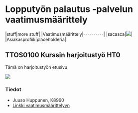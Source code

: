 # Lopputyön palautus -palvelun vaatimusmäärittely

|stuff|more stuff|
|Vaatimusmäärittely|----------|
|sacasca|![](http://edge.alluremedia.com.au/m/k/2015/08/gta-5-mass-effect-reaper-mod-1.jpg)|
|Asiakasprofiili|placeholderia|

## TTOS0100 Kurssin harjoitustyö HT0

Tämä on harjoitustyön etusivu






![](http://edge.alluremedia.com.au/m/k/2015/08/gta-5-mass-effect-reaper-mod-1.jpg)


### Tiedot

* Juuso Huppunen, K8960
* [Linkki vaatimusmäärittelyyn](https://github.com/SSH2JH/wiki-markdown-testing/wiki/vaatimusmäärittely)
